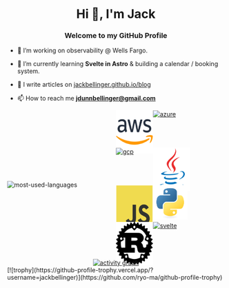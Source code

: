<h1 align="center">Hi 👋, I'm Jack</h1>
<h3 align="center">Welcome to my GitHub Profile</h3>


- 🔭 I’m working on observability @ Wells Fargo.

- 🌱 I’m currently learning **Svelte in Astro** & building a calendar / booking system.

- 📝 I write articles on [jackbellinger.github.io/blog](https://jackbellinger.github.io/blog)

- 📫 How to reach me **jdunnbellinger@gmail.com**
		<!-- ### Blogs posts -->
		<!-- BLOG-POST-LIST:START -->
		<!-- BLOG-POST-LIST:END -->
  
<div class="info" style="display: flex; flex-direction: column; align-items: center; justify-content: center;">
		<div class="langs" style="display: flex; align-items: center; flex-direction: row;">
			<img style="flex: 1 1 50%"
				src="https://github-readme-stats.vercel.app/api/top-langs?username=jackbellinger&show_icons=true&locale=en&layout=compact&hide=HTML,ShaderLab,ApacheConf,C%23,Shell"
				alt="most-used-languages"
			/>
			<div class="techs" style="display: flex; flex-direction: row; flex-wrap: wrap; flex: 1 1 50%">
				<a href="https://aws.amazon.com" target="_blank" rel="noreferrer" style="height: 5.3831rem; width: 5.3831rem;">
					<img
						src="https://raw.githubusercontent.com/devicons/devicon/master/icons/amazonwebservices/amazonwebservices-original-wordmark.svg"
						alt="aws"
					   	width="100px"
					    	height="100px"
					/>
				</a>
				<a href="https://azure.microsoft.com/en-in/" target="_blank" rel="noreferrer" style="height: 5.3831rem; width: 5.3831rem;">
					<img
						src="https://www.vectorlogo.zone/logos/microsoft_azure/microsoft_azure-icon.svg"
						alt="azure"
					   	width="100px"
						height="100px"
					/>
				</a>
				<a href="https://cloud.google.com" target="_blank" rel="noreferrer" style="height: 5.3831rem; width: 5.3831rem;">
					<img id="gcloud-img"
						src="https://www.vectorlogo.zone/logos/google_cloud/google_cloud-icon.svg"
						alt="gcp"
						width="100px"
						height="100px"
					/>
				</a>
				<a href="https://www.java.com" target="_blank" rel="noreferrer" style="height: 5.3831rem; width: 5.3831rem;">
					<img
						src="https://raw.githubusercontent.com/devicons/devicon/master/icons/java/java-original.svg"
						alt="java"
						width="100px"
						height="100px"
					/>
				</a>
				<a href="https://developer.mozilla.org/en-US/docs/Web/JavaScript" target="_blank" rel="noreferrer" style="height: 5.3831rem; width: 5.3831rem;">
					<img
						src="https://raw.githubusercontent.com/devicons/devicon/master/icons/javascript/javascript-original.svg"
						alt="javascript"
						width="100px"
						height="100px"
					/>
				</a>
				<a href="https://www.python.org" target="_blank" rel="noreferrer" style="height: 5.3831rem; width: 5.3831rem;">
					<img
						src="https://raw.githubusercontent.com/devicons/devicon/master/icons/python/python-original.svg"
						alt="python"
						width="80px"
						height="80px"
					/>
				</a>
				<a href="https://www.rust-lang.org" target="_blank" rel="noreferrer" style="height: 5.3831rem; width: 5.3831rem;">
					<img
						src="https://raw.githubusercontent.com/devicons/devicon/master/icons/rust/rust-original.svg"
						alt="rust"
						width="100px"
						height="100px"
					/>
				</a>
				<a href="https://svelte.dev" target="_blank" rel="noreferrer" style="height: 5rem; width: 5rem;">
					<img
						src="https://upload.wikimedia.org/wikipedia/commons/1/1b/Svelte_Logo.svg"
						alt="svelte"
						width="100px"
						height="100px"
					/>
				</a>
			</div>
		</div>
	 <!-- <a href="https://github.com/ryo-ma/github-profile-trophy">
		 <img src="https://github-profile-trophy.vercel.app/?username=jackbellinger&rank=-?,-A" alt="jackbellinger" /></a> -->
	<a href="https://github.com/Ashutosh00710/github-readme-activity-graph">
		<img src="https://github-readme-activity-graph.vercel.app/graph?username=JackBellinger&theme=green" alt="activity graph"></a>
<!-- 	<a href="https://github.com/antonkomarev/github-profile-views-counter">
		<img src="https://komarev.com/ghpvc/?username=jackbellinger&label=Profile%20views&color=0e75b6&style=flat" alt="jackbellinger" /></a> -->
</div>
[![trophy](https://github-profile-trophy.vercel.app/?username=jackbellinger)](https://github.com/ryo-ma/github-profile-trophy)

